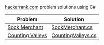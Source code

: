 [hackerrank.com](https://hackerrank.com) problem solutions using C#

| Problem | Solution |
| --- | --- |
| [Sock Merchant](https://www.hackerrank.com/challenges/sock-merchant) | [SockMerchant.cs](SockMerchant.cs) |
| [Counting Valleys](https://www.hackerrank.com/challenges/counting-valleys) | [CountingValleys.cs](CountingValleys.cs) |